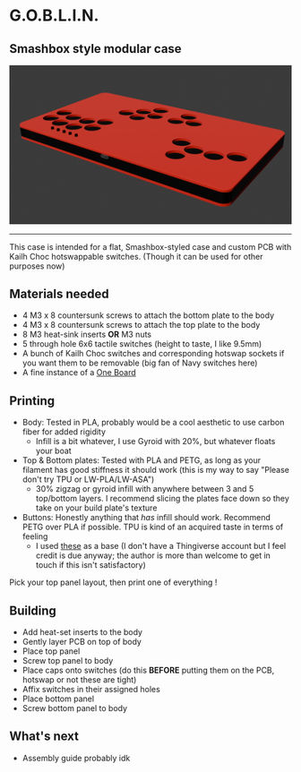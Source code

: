 # G.O.B.L.I.N.
## Smashbox style modular case

![A freshly escaped Snotling](../img/goblin.png)

---

This case is intended for a flat, Smashbox-styled case and custom PCB with Kailh Choc hotswappable switches. (Though it can be used for other purposes now)

## Materials needed

- 4 M3 x 8 countersunk screws to attach the bottom plate to the body
- 4 M3 x 8 countersunk screws to attach the top plate to the body
- 8 M3 heat-sink inserts **OR** M3 nuts
- 5 through hole 6x6 tactile switches (height to taste, I like 9.5mm)
- A bunch of Kailh Choc switches and corresponding hotswap sockets if you want them to be removable (big fan of Navy switches here)
- A fine instance of a [One Board](https://github.com/bad64/OneBoard)

## Printing

- Body: Tested in PLA, probably would be a cool aesthetic to use carbon fiber for added rigidity
	- Infill is a bit whatever, I use Gyroid with 20%, but whatever floats your boat
- Top & Bottom plates: Tested with PLA and PETG, as long as your filament has good stiffness it should work (this is my way to say "Please don't try TPU or LW-PLA/LW-ASA")
	- 30% zigzag or gyroid infill with anywhere between 3 and 5 top/bottom layers. I recommend slicing the plates face down so they take on your build plate's texture
- Buttons: Honestly anything that *has* infill should work. Recommend PETG over PLA if possible. TPU is kind of an acquired taste in terms of feeling
	- I used [these](https://www.thingiverse.com/thing:5368051) as a base (I don't have a Thingiverse account but I feel credit is due anyway; the author is more than welcome to get in touch if this isn't satisfactory)

Pick your top panel layout, then print one of everything !

## Building

- Add heat-set inserts to the body
- Gently layer PCB on top of body
- Place top panel
- Screw top panel to body
- Place caps onto switches (do this **BEFORE** putting them on the PCB, hotswap or not these are tight)
- Affix switches in their assigned holes
- Place bottom panel
- Screw bottom panel to body

## What's next

- Assembly guide probably idk
